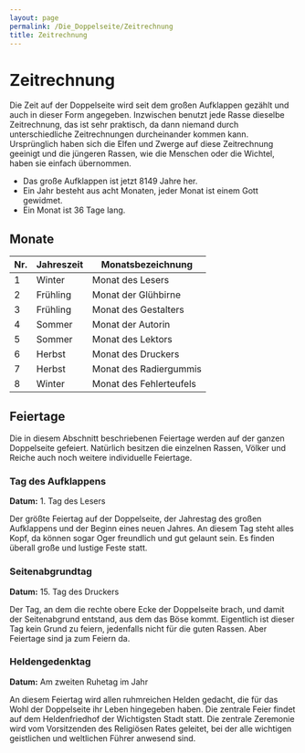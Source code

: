 ```yaml
---
layout: page
permalink: /Die_Doppelseite/Zeitrechnung
title: Zeitrechnung
---
```


# Zeitrechnung

Die Zeit auf der Doppelseite wird seit dem großen Aufklappen gezählt und auch in dieser Form angegeben. Inzwischen benutzt jede Rasse dieselbe Zeitrechnung, das ist sehr praktisch, da dann niemand durch unterschiedliche Zeitrechnungen durcheinander kommen kann. Ursprünglich haben sich die Elfen und Zwerge auf diese Zeitrechnung geeinigt und die jüngeren Rassen, wie die Menschen oder die Wichtel, haben sie einfach übernommen. 

- Das große Aufklappen ist jetzt 8149 Jahre her.
- Ein Jahr besteht aus acht Monaten, jeder Monat ist einem Gott gewidmet.
- Ein Monat ist 36 Tage lang.

## Monate

<table>
<thead>
<tr><th>Nr.</th><th>Jahreszeit</th><th>Monatsbezeichnung</th></tr>
</thead>
<tbody>
<tr><td>1</td><td>Winter</td><td>Monat des Lesers</td></tr>
<tr><td>2</td><td>Frühling</td><td>Monat der Glühbirne</td></tr>
<tr><td>3</td><td>Frühling</td><td>Monat des Gestalters</td></tr>
<tr><td>4</td><td>Sommer</td><td>Monat der Autorin</td></tr>
<tr><td>5</td><td>Sommer</td><td>Monat des Lektors</td></tr>
<tr><td>6</td><td>Herbst</td><td>Monat des Druckers</td></tr>
<tr><td>7</td><td>Herbst</td><td>Monat des Radiergummis</td></tr>
<tr><td>8</td><td>Winter</td><td>Monat des Fehlerteufels</td></tr>
</tbody>
</table>

## Feiertage

Die in diesem Abschnitt beschriebenen Feiertage werden auf der ganzen Doppelseite gefeiert. Natürlich besitzen die einzelnen Rassen, Völker und Reiche auch noch weitere individuelle Feiertage.

### Tag des Aufklappens

**Datum:** 1. Tag des Lesers

Der größte Feiertag auf der Doppelseite, der Jahrestag des großen Aufklappens und der Beginn eines neuen Jahres. An diesem Tag steht alles Kopf, da können sogar Oger freundlich und gut gelaunt sein. Es finden überall große und lustige Feste statt.

### Seitenabgrundtag

**Datum:** 15. Tag des Druckers

Der Tag, an dem die rechte obere Ecke der Doppelseite brach, und damit der Seitenabgrund entstand, aus dem das Böse kommt. Eigentlich ist dieser Tag kein Grund zu feiern, jedenfalls nicht für die guten Rassen. Aber Feiertage sind ja zum Feiern da.

### Heldengedenktag

**Datum:** Am zweiten Ruhetag im Jahr

An diesem Feiertag wird allen ruhmreichen Helden gedacht, die für das Wohl der Doppelseite ihr Leben hingegeben haben. Die zentrale Feier findet auf dem Heldenfriedhof der Wichtigsten Stadt statt. Die zentrale Zeremonie wird vom Vorsitzenden des Religiösen Rates geleitet, bei der alle wichtigen geistlichen und weltlichen Führer anwesend sind.
